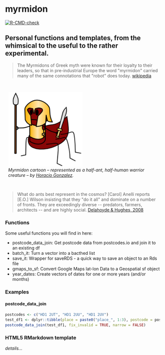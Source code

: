 
# myrmidon

<!-- badges: start -->
[![R-CMD-check](https://github.com/francisbarton/myrmidon/workflows/R-CMD-check/badge.svg)](https://github.com/francisbarton/myrmidon/actions)
<!-- badges: end -->

## Personal functions and templates, from the whimsical to the useful to the rather experimental.

> The Myrmidons of Greek myth were known for their loyalty to their leaders, so that in pre-industrial Europe the word "myrmidon" carried many of the same connotations that "robot" does today. [wikipedia](https://en.m.wikipedia.org/wiki/Myrmidons#Modern_Myrmidons)

<p>&nbsp;</p>

<figure style="margin: 10px;">
  <img src="bad_myrmidon.png" width = "50%" alt="Myrmidon cartoon by Horacio Gonzalez. A "centaur" ant is drawn, with an ant's body and legs, and a human torso, wearing a breastplate and helmet in an Ancient Greek style, and carrying a spear in its right hand and a sword in its left. (It also has its six ant legs)." />
  <figcaption><em>Myrmidon cartoon – represented as a half-ant, half-human warrior creature – by <a href="https://lostinbrittany.org/blog/2006/09/28/monstres-pour-la-grece-fantastique/">Horacio Gonzalez</a>.</em></figcaption>
 </figure>

<p>&nbsp;</p>

> What do ants best represent in the cosmos? [Carol] Anelli reports [E.O.] Wilson insisting that they "do it all" and dominate on a number of fronts. They are exceedingly diverse -- predators, farmers, architects -- and are highly social. [Delahoyde & Hughes, 2008](https://web.archive.org/web/20080224072456/http://www.wsu.edu/~delahoyd/myrmidons.html)

### Functions

Some useful functions you will find in here:

* postcode_data_join: Get postcode data from postcodes.io and join it to an existing df
* batch_it: Turn a vector into a bacthed list
* save_it: Wrapper for saveRDS - a quick way to save an object to an Rds file
* gmaps_to_sf: Convert Google Maps lat-lon Data to a Geospatial sf object
* year_dates: Create vectors of dates for one or more years (and/or months)


### Examples

#### postcode_data_join

```r
postcodes <- c("HD1 2UT", "HD1 2UU", "HD1 2UV")
test_df1 <- dplyr::tibble(place = paste0("place_", 1:3), postcode = postcodes)
postcode_data_join(test_df1, fix_invalid = TRUE, narrow = FALSE)
```


### HTML5 RMarkdown template

*details...*
